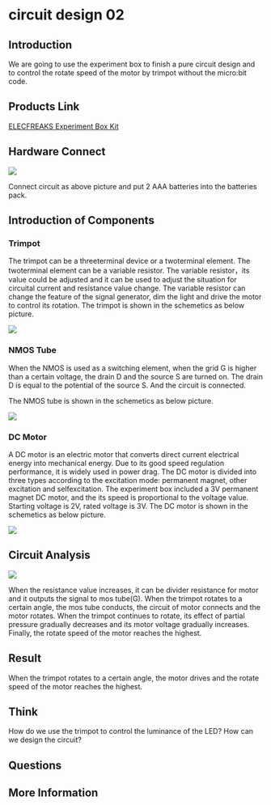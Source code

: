 # circuit design 02 

## Introduction ##

We are going to use the experiment box to finish a pure circuit design and to control the rotate speed of the motor by trimpot without the micro:bit code. 

## Products Link

[ELECFREAKS Experiment Box Kit](https://www.elecfreaks.com/experiment-box-for-micro-bit.html)

## Hardware Connect ##


![](./images/VO9NEwe.png)

 Connect circuit as above picture and put 2 AAA batteries into the batteries pack.

## Introduction of Components ##

### Trimpot ###

 The trimpot can be a threeterminal device or a twoterminal element. The twoterminal element can be a variable resistor. 
 The variable resistor，its value could be adjusted and it can be used to adjust the situation for circuital current and resistance value change. The variable resistor can change the feature of the signal generator, dim the light and drive the motor to control its rotation. 
 The trimpot is shown in the schemetics as below picture.

![](./images/H4BlhWs.jpg)


### NMOS Tube ###

 When the NMOS is used as a switching element, when the grid G is higher than a certain voltage, the drain D and the source S are turned on. The drain D is equal to the potential of the source S. And the circuit is connected.

 The NMOS tube is shown in the schemetics as below picture. 

![](./images/pAPvoYd.jpg)

### DC Motor ###

 A DC motor is an electric motor that converts direct current electrical energy into mechanical energy. Due to its good speed regulation performance, it is widely used in power drag. The DC motor is divided into three types according to the excitation mode: permanent magnet, other excitation and selfexcitation. The experiment box included a 3V permanent magnet DC motor, and the its speed is proportional to the voltage value. Starting voltage is 2V, rated voltage is 3V. 
 The DC motor is shown in the schemetics as below picture.

![](./images/w9gVNIj.jpg)

## Circuit Analysis ##


![](./images/HH1dh6R.png)

 When the resistance value increases, it can be divider resistance for motor and  it outputs the signal to mos tube(G). 
 When the trimpot rotates to a certain angle, the mos tube conducts, the circuit of motor connects and the motor rotates. 
 When the trimpot continues to rotate, its effect of partial pressure gradually decreases and its motor voltage gradually increases. Finally, the rotate speed of the motor reaches the highest. 

## Result


 When the trimpot rotates to a certain angle, the motor drives and the rotate speed of the motor reaches the highest.

## Think


 How do we use the trimpot to control the luminance of the LED? How can we design the circuit?

## Questions


## More Information  

